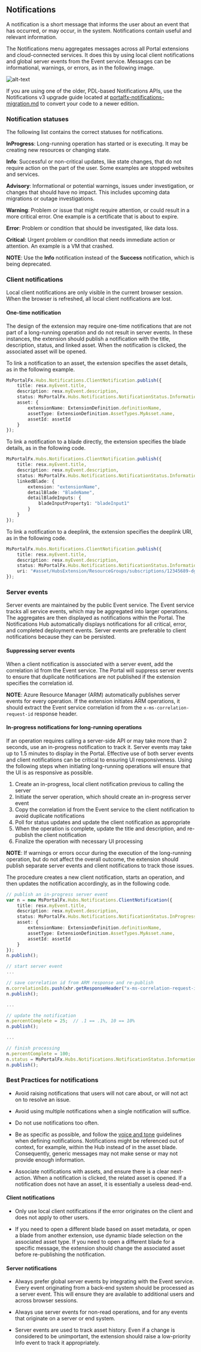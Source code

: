 
## Notifications

A notification is a short message that informs the user about an event that has occurred, or may occur, in the system. Notifications contain useful and relevant information.

The Notifications menu aggregates messages across all Portal extensions and cloud-connected services. It does this by using local client notifications and global server events from the Event service. Messages can be informational, warnings, or errors, as in the following image.

![alt-text](../media/portalfx-notifications/notifications.png "Notifications help project status and progress")

If you are using one of the older, PDL-based Notifications APIs, use the Notifications v3 upgrade guide located at [portalfx-notifications-migration.md](portalfx-notifications-migration.md) to convert your code to a newer edition.

### Notification statuses

The following list contains the correct statuses for notifications.

**InProgress**: Long-running operation has started or is executing. It may be creating new resources or changing state.

**Info**: Successful or non-critical updates, like state changes, that do not require action on the part of the user.  Some examples are stopped websites and services.

**Advisory**: Informational or potential warnings, issues under investigation, or changes that should have no impact. This includes upcoming data migrations or outage investigations.

**Warning**: Problem or issue that might require attention, or could result in a more critical error. One example is a  certificate that is  about to expire.

**Error**: Problem or condition that should be investigated, like data loss.

**Critical**: Urgent problem or condition that needs immediate action or attention. An example is a VM that crashed.

**NOTE**: Use the **Info** notification instead of the **Success** notification, which is being deprecated.

### Client notifications

 Local client notifications are only visible in the current browser session. When the browser is refreshed,  all local client notifications are lost.
 
#### One-time notification

The design of the extension may require one-time notifications that are not part of a long-running operation and do not result in server events.  In these instances, the extension should publish a notification with the title, description, status, and linked asset. When the notification is clicked, the associated asset will be opened.

To link a notification to an asset, the extension specifies the asset details, as in the following example. 

```ts
MsPortalFx.Hubs.Notifications.ClientNotification.publish({
    title: resx.myEvent.title,
    description: resx.myEvent.description,
    status: MsPortalFx.Hubs.Notifications.NotificationStatus.Information,
    asset: {
        extensionName: ExtensionDefinition.definitionName,
        assetType: ExtensionDefinition.AssetTypes.MyAsset.name,
        assetId: assetId
    }
});
```

To link a notification to a blade directly, the extension specifies the blade details, as in the following code. 

```ts
MsPortalFx.Hubs.Notifications.ClientNotification.publish({
    title: resx.myEvent.title,
    description: resx.myEvent.description,
    status: MsPortalFx.Hubs.Notifications.NotificationStatus.Information,
    linkedBlade: {
        extension: "extensionName",
        detailBlade: "BladeName",
        detailBladeInputs: {
            bladeInputProperty1: "bladeInput1"
        }
    }
});
```

To link a notification to a deeplink, the extension specifies the deeplink URI, as in the following code. 

```ts
MsPortalFx.Hubs.Notifications.ClientNotification.publish({
    title: resx.myEvent.title,
    description: resx.myEvent.description,
    status: MsPortalFx.Hubs.Notifications.NotificationStatus.Information,
    uri: "#asset/HubsExtension/ResourceGroups/subscriptions/12345689-dg32-4554-9a9a-b6e983273e5f/resourceGroups/Default"
});
```

### Server events

Server events are maintained by the public Event service. The Event service tracks all service events, which may be aggregated into larger operations. The aggregates are then displayed as notifications within the Portal. The Notifications Hub automatically displays notifications for all critical, error, and completed deployment events. Server events are preferable to client notifications because they can be persisted.

#### Suppressing server events

When a client notification is associated with a server event, add the correlation id from the Event service. The Portal will suppress server events to ensure that duplicate notifications are not published if the extension specifies the correlation id.

**NOTE**: Azure Resource Manager (ARM) automatically publishes server events for every operation. If the extension initiates ARM operations, it should extract the Event service correlation id from the `x-ms-correlation-request-id` response header.

#### In-progress notifications for long-running operations

If an operation requires calling a server-side API or may take more than 2 seconds, use an in-progress notification to track it. Server events may take up to 1.5 minutes to display in the Portal. Effective use of  both server events and client notifications can be  critical to ensuring UI responsiveness. Using the following steps when initiating long-running operations will ensure that the UI is as responsive as possible. 

1. Create an in-progress, local client notification previous to calling the server
1. Initiate the server operation, which should create an in-progress server event
1. Copy the correlation id from the Event service to the client notification to avoid duplicate notifications
1. Poll for status updates and update the client notification as appropriate
1. When the operation is complete, update the title and description, and re-publish the client notification
1. Finalize the operation with necessary UI processing

**NOTE**: If warnings or errors occur during the execution of the long-running operation, but do not affect the overall outcome, the extension should publish separate server events and  client notifications to track those issues.

The procedure creates a new client notification, starts an operation, and then updates the notification accordingly, as in the following code.

```ts
// publish an in-progress server event
var n = new MsPortalFx.Hubs.Notifications.ClientNotification({
    title: resx.myEvent.title,
    description: resx.myEvent.description,
    status: MsPortalFx.Hubs.Notifications.NotificationStatus.InProgress,
    asset: {
        extensionName: ExtensionDefinition.definitionName,
        assetType: ExtensionDefinition.AssetTypes.MyAsset.name,
        assetId: assetId
    }
});
n.publish();

// start server event
...

// save correlation id from ARM response and re-publish
n.correlationIds.push(xhr.getResponseHeader("x-ms-correlation-request-id"));
n.publish();

...

// update the notification
n.percentComplete = 25;  // .1 == .1%, 10 == 10%
n.publish();

...

// finish processing
n.percentComplete = 100;
n.status = MsPortalFx.Hubs.Notifications.NotificationStatus.Information;
n.publish();
```

### Best Practices for notifications

* Avoid raising notifications that users will not care about, or will not act on to resolve an issue.

* Avoid using multiple notifications when a single notification will suffice.

* Do not use notifications too often.

* Be as specific as possible, and follow the [voice and tone](portalfx-extensions-glossary-notifications.md) guidelines when defining notifications. Notifications might be referenced out of context, for example, within the Hub instead of in the asset blade. Consequently, generic messages may not make sense or may not provide enough information.

* Associate notifications with assets, and ensure there is a clear next-action. When a notification is clicked, the related asset is opened. If a notification does not have an asset, it is essentially a useless dead-end. 

#### Client notifications

* Only use local client notifications if the error originates on the client and does not apply to other users.

* If you need to open a different blade based on asset metadata, or open a blade from another extension, use dynamic blade selection on the associated asset type. 
If you need to open a different blade for a specific message, the extension should  change the associated asset before re-publishing the notification.

#### Server notifications

* Always prefer global server events by integrating with the Event service. Every event originating from a back-end system should be processed as a server event. This will ensure they are available to additional users and across browser sessions.

* Always use server events for non-read operations, and for any events that originate on a server or end system.

* Server events are used to track asset history. Even if a change is considered to be unimportant, the extension should raise a low-priority Info event to track it appropriately.

<!--
gitdown": "include-file", "file": "../templates/portalfx-extensions-glossary-notifications.md"}
--.
